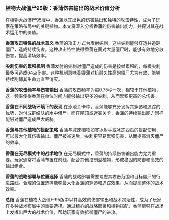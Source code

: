 ### 植物大战僵尸95版：香蒲伤害输出的战术价值分析

在植物大战僵尸95版中，香蒲以其出色的伤害输出和独特的攻击特性，成为了玩家在策略布局中的关键植物。本文将深入分析香蒲的伤害输出能力，并探讨其在战术运用中的价值。

**香蒲攻击特性的战术意义**
香蒲的攻击方式为发射尖刺，这些尖刺能够穿透并追踪僵尸，造成持续伤害。这种攻击特性使得香蒲在面对大量僵尸时，能够有效地分散伤害，提高清场效率。

**尖刺伤害的累积机制**
香蒲发射的尖刺对僵尸造成的伤害是按帧累积的，每根尖刺最多可造成64点伤害。这种机制意味着香蒲对抗耐久性高的僵尸尤为有效，能够持续削弱其生命力直至消灭。

**香蒲的攻击频率与伤害输出**
香蒲的攻击频率为每0.75秒一次，相较于其他植物，这一频率使得香蒲在单位时间内能够输出更多的尖刺，从而累积更高的总伤害。

**香蒲在不同战场环境下的表现**
在泳池关卡中，香蒲能够充分发挥其穿透和追踪的优势，对付成群结队的水中僵尸。而在屋顶或迷雾关卡，香蒲的持续输出能力同样能够对僵尸造成巨大威胁。

**香蒲与其他植物的搭配策略**
香蒲与减速植物如寒冰射手或冰冻西瓜的搭配使用，可以最大化其伤害输出。僵尸被减速后，尖刺更容易累积伤害，从而提高消灭僵尸的效率。

**香蒲在无尽模式中的战术地位**
在无尽模式中，香蒲的持续伤害输出能力尤为重要。玩家通常将香蒲布置在前线，配合其他控制型植物，形成稳固的防御和高效的输出组合。

**香蒲的战略部署与位置选择**
香蒲的战略部署需要考虑其攻击范围和目标僵尸的行进路线。合理的位置选择能够最大化香蒲的穿透和追踪效果，从而提高整体的战术效率。

**总结**
香蒲在植物大战僵尸95版中以其高效的伤害输出和战术灵活性，成为了玩家在多种战术布局中的重要选择。通过精心的战略部署和植物搭配，香蒲能够在战场上发挥出巨大的战术价值，帮助玩家有效抵御僵尸的进攻。